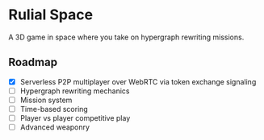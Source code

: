 # Rulial Space

A 3D game in space where you take on hypergraph rewriting missions.

## Roadmap
- [x] Serverless P2P multiplayer over WebRTC via token exchange signaling  
- [ ] Hypergraph rewriting mechanics
- [ ] Mission system
- [ ] Time-based scoring  
- [ ] Player vs player competitive play
- [ ] Advanced weaponry  
